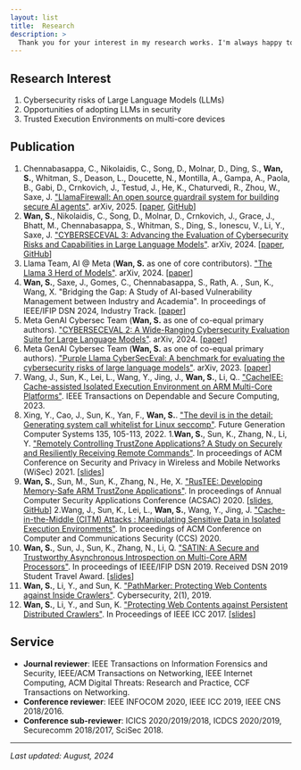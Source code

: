 ```yaml
---
layout: list
title:  Research
description: >
  Thank you for your interest in my research works. I'm always happy to discuss them with you.
---
```


## Research Interest 
1. Cybersecurity risks of Large Language Models (LLMs)
2. Opportunities of adopting LLMs in security
3. Trusted Execution Environments on multi-core devices

## Publication
1. Chennabasappa, C., Nikolaidis, C., Song, D., Molnar, D., Ding, S., **Wan, S.**, Whitman, S., Deason, L., Doucette, N., Montilla, A., Gampa, A., Paola, B., Gabi, D., Crnkovich, J., Testud, J., He, K., Chaturvedi, R., Zhou, W., Saxe, J. ["LlamaFirewall: An open source guardrail system for building secure AI agents"][llamafirewall]. arXiv, 2025. [[paper][llamafirewall-paper], [GitHub][llamafirewall-github]]
1.  **Wan, S.**, Nikolaidis, C., Song, D., Molnar, D., Crnkovich, J., Grace, J., Bhatt, M., Chennabasappa, S., Whitman, S., Ding, S., Ionescu, V., Li, Y., Saxe, J. ["CYBERSECEVAL 3: Advancing the Evaluation of Cybersecurity Risks and Capabilities in Large Language Models"][cyberseceval-3]. arXiv, 2024. [[paper][cyberseceval-3-paper], [GitHub][purplellama-github]]
2.  Llama Team, AI @ Meta (**Wan, S.** as one of core contributors). ["The Llama 3 Herd of Models"][llama-3]. arXiv, 2024. [[paper][llama-3-paper]]
3. **Wan, S.**, Saxe, J., Gomes, C., Chennabasappa, S., Rath, A. , Sun, K., Wang, X. "Bridging the Gap: A Study of AI-based Vulnerability Management between Industry and Academia". In proceedings of IEEE/IFIP DSN 2024, Industry Track. [[paper][bridging-paper]]
1. Meta GenAI Cybersec Team (**Wan, S.** as one of co-equal primary authors). ["CYBERSECEVAL 2: A Wide-Ranging Cybersecurity Evaluation Suite for Large Language Models"][cyberseceval-2]. arXiv, 2024. [[paper][cyberseceval-2-paper]]
1. Meta GenAI Cybersec Team (**Wan, S.** as one of co-equal primary authors). ["Purple Llama CyberSecEval: A benchmark for evaluating the cybersecurity risks of large language models"][cyberseceval]. arXiv, 2023. [[paper][cyberseceval-paper]]
2. Wang, J., Sun, K., Lei, L., Wang, Y., Jing, J., **Wan, S.**, Li, Q.. ["CacheIEE: Cache-assisted Isolated Execution Environment on ARM Multi-Core Platforms"][cacheiee]. IEEE Transactions on Dependable and Secure Computing, 2023.
3. Xing, Y., Cao, J., Sun, K., Yan, F., **Wan, S.**. ["The devil is in the detail: Generating system call whitelist for Linux seccomp"][devildetails]. Future Generation Computer Systems 135, 105-113, 2022.
1.**Wan, S.**, Sun, K., Zhang, N., Li, Y. ["Remotely Controlling TrustZone Applications? A Study on Securely and Resiliently Receiving Remote Commands"][tznic]. In proceedings of ACM Conference on Security and Privacy in Wireless and Mobile Networks (WiSec) 2021. [[slides][tznic-slides]]
1. **Wan, S.**, Sun, M., Sun, K., Zhang, N., He, X. ["RusTEE: Developing Memory-Safe ARM TrustZone Applications"][rustee]. In proceedings of Annual Computer Security Applications Conference (ACSAC) 2020. [[slides][rustee-slides], [GitHub][rustee-github]]
2.Wang, J., Sun, K., Lei, L., **Wan, S.**, Wang, Y., Jing, J. ["Cache-in-the-Middle (CITM) Attacks : Manipulating Sensitive Data in Isolated Execution Environments"][citm]. In proceedings of ACM Conference on Computer and Communications Security (CCS) 2020.
3. **Wan, S.**, Sun, J., Sun, K., Zhang, N., Li, Q. ["SATIN: A Secure and Trustworthy Asynchronous Introspection on Multi-Core ARM Processors"][satin]. In proceedings of IEEE/IFIP DSN 2019. Received DSN 2019 Student Travel Award. [[slides][satin-slides]]
4. **Wan, S.**, Li, Y., and Sun, K. ["PathMarker: Protecting Web Contents against Inside Crawlers"][pathmarker-journal]. Cybersecurity, 2(1), 2019. 
5. **Wan, S.**, Li, Y., and Sun, K. ["Protecting Web Contents against Persistent Distributed Crawlers"][pathmarker-conference]. In Proceedings of IEEE ICC 2017. [[slides][pathmarker-slides]]

[cyberseceval-3]: https://ai.meta.com/research/publications/cyberseceval-3-advancing-the-evaluation-of-cybersecurity-risks-and-capabilities-in-large-language-models/
[llama-3]: https://ai.meta.com/research/publications/the-llama-3-herd-of-models/
[cyberseceval-2]: https://ai.meta.com/research/publications/cyberseceval-2-a-wide-ranging-cybersecurity-evaluation-suite-for-large-language-models/
[cyberseceval]: https://ai.meta.com/research/publications/purple-llama-cyberseceval-a-benchmark-for-evaluating-the-cybersecurity-risks-of-large-language-models/
[cacheiee]: https://ieeexplore.ieee.org/abstract/document/10058110
[devildetails]: https://www.sciencedirect.com/science/article/abs/pii/S0167739X2200139X
[tznic]: https://dl.acm.org/doi/10.1145/3448300.3468501
[rustee]: https://dl.acm.org/doi/abs/10.1145/3427228.3427262
[citm]: https://dl.acm.org/doi/10.1145/3372297.3417886
[satin]: https://ieeexplore.ieee.org/document/8809538
[pathmarker-journal]: https://cybersecurity.springeropen.com/articles/10.1186/s42400-019-0023-1
[pathmarker-conference]: https://ieeexplore.ieee.org/document/7996685
[llamafirewall]: https://ai.meta.com/research/publications/llamafirewall-an-open-source-guardrail-system-for-building-secure-ai-agents/

[llamafirewall-paper]: https://www.arxiv.org/abs/2505.03574
[llamafirewall-github]: https://github.com/meta-llama/PurpleLlama/tree/main/LlamaFirewall
[cyberseceval-3-paper]: https://arxiv.org/abs/2408.01605
[llama-3-paper]: https://arxiv.org/abs/2407.21783
[bridging-paper]: https://arxiv.org/abs/2405.02435
[cyberseceval-2-paper]: https://arxiv.org/abs/2404.13161
[cyberseceval-paper]: https://arxiv.org/abs/2312.04724
[purplellama-github]: https://github.com/facebookresearch/PurpleLlama/tree/main/CybersecurityBenchmarks
[rustee-github]: https://github.com/apache/incubator-teaclave-trustzone-sdk
[tznic-slides]: ./assets/slides/TZNIC.pdf
[rustee-slides]: ./assets/slides/RusTEE.pdf
[satin-slides]: ./assets/slides/SATIN.pdf
[pathmarker-slides]: ./assets/slides/PathMarker.pdf

## Service
* **Journal reviewer**: IEEE Transactions on Information Forensics and Security, IEEE/ACM Transactions on Networking, IEEE Internet Computing, ACM Digital Threats: Research and Practice, CCF Transactions on Networking.
* **Conference reviewer**: IEEE INFOCOM 2020, IEEE ICC 2019, IEEE CNS 2018/2016.
* **Conference sub-reviewer**: ICICS 2020/2019/2018, ICDCS 2020/2019, Securecomm 2018/2017, SciSec 2018.

* * *

*Last updated: August, 2024*
